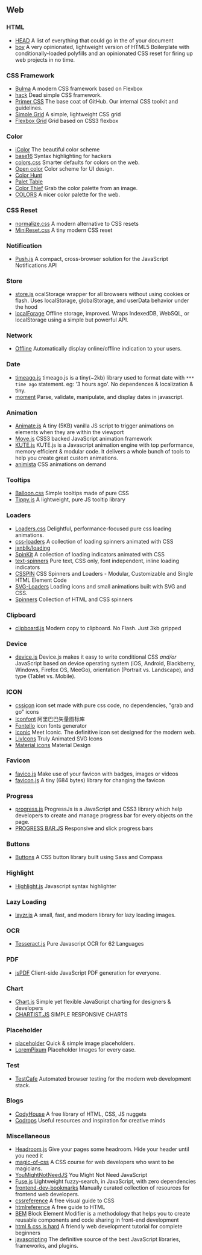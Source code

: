 ## Web

### HTML
- [HEAD](https://github.com/joshbuchea/HEAD) A list of everything that could go in the <head> of your document
- [boy](https://github.com/corysimmons/boy) A very opinionated, lightweight version of HTML5 Boilerplate with conditionally-loaded polyfills and an opinionated CSS reset for firing up web projects in no time.

### CSS Framework
- [Bulma](https://github.com/jgthms/bulma) A modern CSS framework based on Flexbox
- [hack](https://github.com/egoist/hack) Dead simple CSS framework.
- [Primer CSS](https://github.com/primer/primer) The base coat of GitHub. Our internal CSS toolkit and guidelines.
- [Simole Grid](https://github.com/zachacole/Simple-Grid) A simple, lightweight CSS grid
- [Flexbox Grid](https://github.com/kristoferjoseph/flexboxgrid) Grid based on CSS3 flexbox

### Color
- [iColor](https://github.com/lvwzhen/icolor) The beautiful color scheme
- [base16](https://github.com/chriskempson/base16) Syntax highlighting for hackers
- [colors.css](https://github.com/mrmrs/colors) Smarter defaults for colors on the web.
- [Open color](https://github.com/yeun/open-color) Color scheme for UI design.
- [Color Hunt](http://www.colorhunt.co/)
- [Palet Table](http://www.palettable.io/)
- [Color Thief](http://lokeshdhakar.com/projects/color-thief/) Grab the color palette from an image.
- [COLORS](http://clrs.cc/) A nicer color palette for the web.

### CSS Reset
- [normalize.css](https://github.com/necolas/normalize.css/) A modern alternative to CSS resets
- [MiniReset.css](https://github.com/jgthms/minireset.css) A tiny modern CSS reset

### Notification
- [Push.js](https://github.com/Nickersoft/push.js) A compact, cross-browser solution for the JavaScript Notifications API

### Store
- [store.js](https://github.com/marcuswestin/store.js) ocalStorage wrapper for all browsers without using cookies or flash. Uses localStorage, globalStorage, and userData behavior under the hood
- [localForage](https://github.com/localForage/localForage) Offline storage, improved. Wraps IndexedDB, WebSQL, or localStorage using a simple but powerful API.

### Network
- [Offline](https://github.com/hubspot/offline) Automatically display online/offline indication to your users.

### Date
- [timeago.js](https://github.com/hustcc/timeago.js) timeago.js is a tiny(~2kb) library used to format date with `*** time ago` statement. eg: '3 hours ago'. No dependences & localization & tiny.
- [moment](https://github.com/moment/moment) Parse, validate, manipulate, and display dates in javascript.

### Animation
- [Animate.js](https://github.com/jshjohnson/Animate) A tiny (5KB) vanilla JS script to trigger animations on elements when they are within the viewport
- [Move.js](https://github.com/visionmedia/move.js) CSS3 backed JavaScript animation framework
- [KUTE.js](http://thednp.github.io/kute.js/index.html) KUTE.js is a Javascript animation engine with top performance, memory efficient & modular code. It delivers a whole bunch of tools to help you create great custom animations.
- [animista](http://animista.net/) CSS animations on demand

### Tooltips
- [Balloon.css](https://github.com/kazzkiq/balloon.css) Simple tooltips made of pure CSS
- [Tippy.js](https://github.com/atomiks/tippyjs) A lightweight, pure JS tooltip library

### Loaders
- [Loaders.css](https://github.com/ConnorAtherton/loaders.css) Delightful, performance-focused pure css loading animations.
- [css-loaders](https://github.com/lukehaas/css-loaders) A collection of loading spinners animated with CSS
- [jxnblk/loading](https://github.com/jxnblk/loading/)
- [SpinKit](https://github.com/tobiasahlin/SpinKit) A collection of loading indicators animated with CSS
- [text-spinners](http://tawian.io/text-spinners/) Pure text, CSS only, font independent, inline loading indicators
- [CSSPIN](https://github.com/webkul/csspin) CSS Spinners and Loaders - Modular, Customizable and Single HTML Element Code
- [SVG-Loaders](https://github.com/SamHerbert/SVG-Loaders) Loading icons and small animations built with SVG and CSS.
- [Spinners](https://github.com/boguz/Spinners) Collection of HTML and CSS spinners

### Clipboard
- [clipboard.js](https://github.com/zenorocha/clipboard.js/) Modern copy to clipboard. No Flash. Just 3kb gzipped

### Device
- [device.js](https://github.com/matthewhudson/device.js) Device.js makes it easy to write conditional CSS _and/or_ JavaScript based on device operating system (iOS, Android, Blackberry, Windows, Firefox OS, MeeGo), orientation (Portrait vs. Landscape), and type (Tablet vs. Mobile).

### ICON
- [cssicon](http://cssicon.space/) icon set made with pure css code, no dependencies, "grab and go" icons
- [Iconfont](http://iconfont.cn/) 阿里巴巴矢量图标库
- [Fontello](http://fontello.com/) icon fonts generator
- [Iconic](https://useiconic.com/) Meet Iconic. The definitive icon set designed for the modern web.
- [LivIcons](https://livicons.com/) Truly Animated SVG Icons
- [Material icons](https://material.io/icons/) Material Design

### Favicon
- [favico.js](https://github.com/ejci/favico.js) Make use of your favicon with badges, images or videos
- [favicon.js](https://github.com/dlom/favicon.js) A tiny (684 bytes) library for changing the favicon

### Progress
- [progress.js](https://github.com/usablica/progress.js) ProgressJs is a JavaScript and CSS3 library which help developers to create and manage progress bar for every objects on the page.
- [PROGRESS BAR.JS](https://github.com/kimmobrunfeldt/progressbar.js) Responsive and slick progress bars

### Buttons
- [Buttons](https://github.com/alexwolfe/Buttons) A CSS button library built using Sass and Compass

### Highlight
- [Highlight.js](https://github.com/isagalaev/highlight.js) Javascript syntax highlighter

### Lazy Loading
- [layzr.js](https://github.com/callmecavs/layzr.js) A small, fast, and modern library for lazy loading images.

### OCR
- [Tesseract.js](https://github.com/naptha/tesseract.js) Pure Javascript OCR for 62 Languages

### PDF
- [jsPDF](https://github.com/MrRio/jsPDF) Client-side JavaScript PDF generation for everyone.

### Chart
- [Chart.js](http://www.chartjs.org/) Simple yet flexible JavaScript charting for designers & developers
- [CHARTIST.JS](http://gionkunz.github.io/chartist-js/) SIMPLE RESPONSIVE CHARTS

### Placeholder
- [placeholder](https://placeholder.com/) Quick & simple image placeholders.
- [LoremPixum](http://lorempixel.com/) Placeholder Images for every case.

### Test
- [TestCafe](https://devexpress.github.io/testcafe/) Automated browser testing for the modern web development stack.

### Blogs
- [CodyHouse](https://codyhouse.co/) A free library of HTML, CSS, JS nuggets
- [Codrops](https://tympanus.net/codrops/) Useful resources and inspiration for creative minds

### Miscellaneous
- [Headroom.js](https://github.com/WickyNilliams/headroom.js) Give your pages some headroom. Hide your header until you need it
- [magic-of-css](https://github.com/adamschwartz/magic-of-css) A CSS course for web developers who want to be magicians.
- [YouMightNotNeedJS](https://github.com/una/YouMightNotNeedJS/) You Might Not Need JavaScript
- [Fuse.js](https://github.com/krisk/fuse) Lightweight fuzzy-search, in JavaScript, with zero dependencies
- [frontend-dev-bookmarks](https://github.com/dypsilon/frontend-dev-bookmarks) Manually curated collection of resources for frontend web developers.
- [cssreference](http://cssreference.io/) A free visual guide to CSS
- [htmlreference](http://htmlreference.io/) A free guide to HTML
- [BEM](http://getbem.com/) Block Element Modifier is a methodology that helps you to create reusable components and code sharing in front-end development
- [html & css is hard](https://internetingishard.com/html-and-css/) A friendly web development tutorial for complete beginners
- [javascripting](https://www.javascripting.com/) The definitive source of the best JavaScript libraries, frameworks, and plugins.
